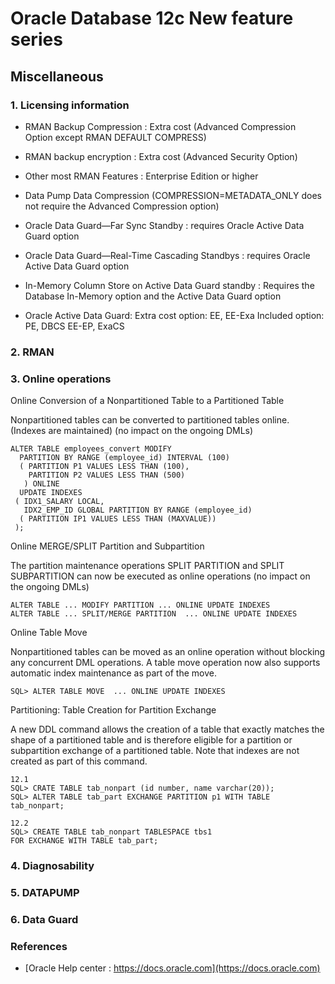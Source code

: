 

# Oracle Database 12c New feature series

## Miscellaneous

### 1. Licensing information


- RMAN Backup Compression : Extra cost (Advanced Compression Option except RMAN DEFAULT COMPRESS)
- RMAN backup encryption : Extra cost (Advanced Security Option)
- Other most RMAN Features : Enterprise Edition or higher
- Data Pump Data Compression (COMPRESSION=METADATA_ONLY does not require the Advanced Compression option)

- Oracle Data Guard—Far Sync Standby : requires Oracle Active Data Guard option
- Oracle Data Guard—Real-Time Cascading Standbys : requires Oracle Active Data Guard option
- In-Memory Column Store on Active Data Guard standby : Requires the Database In-Memory option and the Active Data Guard option
- Oracle Active Data Guard:
Extra cost option: EE, EE-Exa
Included option: PE, DBCS EE-EP, ExaCS

### 2. RMAN

### 3. Online operations







Online Conversion of a Nonpartitioned Table to a Partitioned Table

Nonpartitioned tables can be converted to partitioned tables online. (Indexes are maintained)
(no impact on the ongoing DMLs)

```
ALTER TABLE employees_convert MODIFY
  PARTITION BY RANGE (employee_id) INTERVAL (100)
  ( PARTITION P1 VALUES LESS THAN (100),
    PARTITION P2 VALUES LESS THAN (500)
   ) ONLINE
  UPDATE INDEXES
 ( IDX1_SALARY LOCAL,
   IDX2_EMP_ID GLOBAL PARTITION BY RANGE (employee_id)
  ( PARTITION IP1 VALUES LESS THAN (MAXVALUE))
 );
```




Online MERGE/SPLIT Partition and Subpartition

The partition maintenance operations SPLIT PARTITION and SPLIT SUBPARTITION can now be executed as online operations
(no impact on the ongoing DMLs)

```
ALTER TABLE ... MODIFY PARTITION ... ONLINE UPDATE INDEXES
ALTER TABLE ... SPLIT/MERGE PARTITION  ... ONLINE UPDATE INDEXES
```

Online Table Move

Nonpartitioned tables can be moved as an online operation without blocking any concurrent DML operations. A table move operation now also supports automatic index maintenance as part of the move.

```
SQL> ALTER TABLE MOVE  ... ONLINE UPDATE INDEXES
```


Partitioning: Table Creation for Partition Exchange

A new DDL command allows the creation of a table that exactly matches the shape of a partitioned table and is therefore eligible for a partition or subpartition exchange of a partitioned table. Note that indexes are not created as part of this command.
 
```
12.1
SQL> CRATE TABLE tab_nonpart (id number, name varchar(20));
SQL> ALTER TABLE tab_part EXCHANGE PARTITION p1 WITH TABLE tab_nonpart;

12.2
SQL> CREATE TABLE tab_nonpart TABLESPACE tbs1
FOR EXCHANGE WITH TABLE tab_part;
```







### 4. Diagnosability

### 5. DATAPUMP

### 6. Data Guard





### References
 - [Oracle Help center : https://docs.oracle.com](https://docs.oracle.com)
